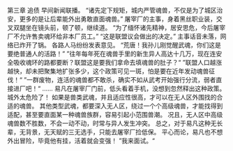 第三章 追债
    早间新闻联播。
    “诸先定下规矩，城内严管魂兽，不仅是为了城区治安，更多的是让后辈能外出勇敢直面魂兽。”
    屠宰厂的主事，身着黑丝职业装，交叉双腿坐在镜头前，顿了顿，继续道。
    “为了缅怀诸先精神，居安思危，今后屠宰厂不允许售卖魂环给非本厂员工。”
    “这是联盟议会做出的决定。”
    主事话音未落，网络已炸开了锅。
    各路人马纷纷发表意见。 
    “荒唐！我孙儿刚觉醒武魂，你们这是要绝普通人的活路！”
    ”往年每年死在魂兽手里的新生异人高达十几万，现在连安全吸收魂环的路都要断？联盟这是要我们拿命去填魂兽的肚子？“
    ”联盟人口越涨越快，却未把聚集地扩张多少，这个政策可见一斑，怕是要在近年发动魂兽征伐！“
    ”一群废物，连活的魂兽都不敢杀，确实不如从武考开始强行分流，弱者直接进厂吧！“
    ......
    易凡在屠宰厂门前，低头看着手机，没想到忽然释出这种政策。
    城外太危险了！
    如果是兽类武魂，并且适应性很高，才可以在无人区外围找的合适的魂兽。
    其他类型武魂，都要深入无人区，绕过一个个高级魂兽，才能找得到适配，甚至要直面某一种魂兽族群，容易引起小范围兽潮。
    况且，无人区中高级魂兽数不胜数，不会一动不动，时常与异人发生冲突。
    总之，对于易凡这种无长辈，无背景，无天赋的三无选手，只能去屠宰厂捡低保。
    平心而论，易凡也不想外出冒险，毕竟他有挂，活着就会变强！
    ”我来面试。“
    
    